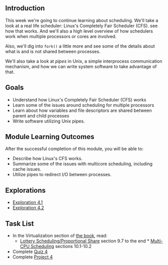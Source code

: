 ## Introduction

This week we're going to continue learning about scheduling. We'll take
a look at a real life scheduler: Linux's Completely Fair Scheduler (CFS).
see how that works. And we'll also a high level overview of how
schedulers work when multiple processors or cores are involved.

Also, we'll dig into `fork()` a little more and see some of the details
about what is and is not shared between processes.

We'll also take a look at _pipes_ in Unix, a simple interprocess
communication mechanism, and how we can write system software to take
advantage of that.

## Goals

* Understand how Linux's Completely Fair Scheduler (CFS) works
* Learn some of the issues around scheduling for multiple processors
* Learn about how variables and file descriptors are shared between
  parent and child processes
* Write software utilizing Unix pipes.
  
## Module Learning Outcomes
  
After the successful completion of this module, you will be able to:

* Describe how Linux's CFS works.
* Summarize some of the issues with multicore scheduling, including
  cache issues.
* Utilize pipes to redirect I/O between processes.

## Explorations

* [Exploration 4.1]()
* [Exploration 4.2]()

## Task List

* In the Virtualization section of [the book](https://pages.cs.wisc.edu/~remzi/OSTEP/), read:
  * [Lottery Scheduling/Proportional Share](https://pages.cs.wisc.edu/~remzi/OSTEP/cpu-sched-lottery.pdf) section 9.7 to the end * [Multi-CPU Scheduling](https://pages.cs.wisc.edu/~remzi/OSTEP/cpu-sched-multi.pdf) sections 10.1-10.2
* Complete [Quiz 4]()
* Complete [Project 4]()

